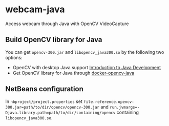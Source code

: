 # webcam-java

Access webcam through Java with OpenCV VideoCapture

## Build OpenCV library for Java

You can get ```opencv-300.jar``` and ```libopencv_java300.so``` by the following two options:

* OpenCV with desktop Java support [Introduction to Java Development](http://docs.opencv.org/2.4/doc/tutorials/introduction/desktop_java/java_dev_intro.html)
* Get OpenCV library for Java through [docker-opencv-java](https://github.com/joshuamarquez/docker-opencv-java)

## NetBeans configuration

In ```nbproject/project.properties``` set ```file.reference.opencv-300.jar=path/to/dir/opencv/opencv-300.jar```
and ```run.jvmargs=-Djava.library.path=path/to/dir/containing/opencv``` containing ```libopencv_java300.so```.
